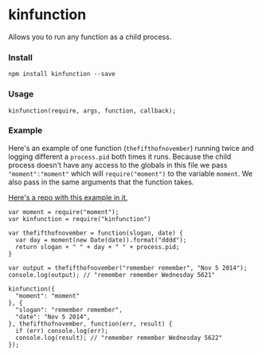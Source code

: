 # kinfunction

Allows you to run any function as a child process.

### Install

```
npm install kinfunction --save
```

### Usage

```
kinfunction(require, args, function, callback);
```

### Example

Here's an example of one function (`thefifthofnovember`) running twice and logging different a `process.pid` both times it runs. Because the child process doesn't have any access to the globals in this file we pass `"moment":"moment"` which will `require("moment")` to the variable `moment`. We also pass in the same arguments that the function takes. 

[Here's a repo with this example in it.](https://github.com/reggi/play-kinfunction)

```
var moment = require("moment");
var kinfunction = require("kinfunction")

var thefifthofnovember = function(slogan, date) {
  var day = moment(new Date(date)).format("dddd");
  return slogan + " " + day + " " + process.pid;
}

var output = thefifthofnovember("remember remember", "Nov 5 2014");
console.log(output); // "remember remember Wednesday 5621"

kinfunction({
  "moment": "moment"
}, {
  "slogan": "remember remember",
  "date": "Nov 5 2014",
}, thefifthofnovember, function(err, result) {
  if (err) console.log(err);
  console.log(result); // "remember remember Wednesday 5622"
});

```